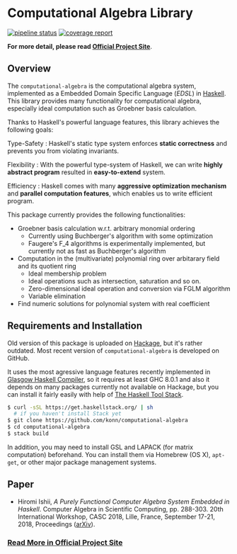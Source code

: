 Computational Algebra Library
==============================
[![pipeline status](https://gitlab.com/konn/computational-algebra/badges/master/pipeline.svg)](https://gitlab.com/konn/computational-algebra/commits/master) 
[![coverage report](https://gitlab.com/konn/computational-algebra/badges/master/coverage.svg)](https://gitlab.com/konn/computational-algebra/commits/master)


**For more detail, please read [Official Project Site](http://konn.github.io/computational-algebra/)**.

Overview
--------
The `computational-algebra` is the computational algebra system, implemented as a Embedded Domain Specific Language (*EDSL*) in [Haskell](https://www.haskell.org).
This library provides many functionality for computational algebra, especially ideal computation such as Groebner basis calculation.

Thanks to Haskell's powerful language features, this library achieves the following goals:

Type-Safety
:   Haskell's static type system enforces **static correctness** and prevents you from violating invariants. 

Flexibility
:   With the powerful type-system of Haskell,
    we can write **highly abstract program** resulted in **easy-to-extend** system.

Efficiency
:   Haskell comes with many **aggressive optimization mechanism** and **parallel computation features**,
    which enables us to write efficient program.

This package currently provides the following functionalities:

* Groebner basis calculation w.r.t. arbitrary monomial ordering
    * Currently using Buchberger's algorithm with some optimization
    * Faugere's F_4 algorithms is experimentally implemented,
	  but currently not as fast as Buchberger's algorithm 
* Computation in the (multivariate) polynomial ring over arbitarary field and its quotient ring
    * Ideal membership problem
    * Ideal operations such as intersection, saturation and so on.
    * Zero-dimensional ideal operation and conversion via FGLM algorithm
    * Variable elimination
* Find numeric solutions for polynomial system with real coefficient

Requirements and Installation
------------------------------
Old version of this package is uploaded on [Hackage](http://hackage.haskell.org/package/computational-algebra), but it's rather outdated.
Most recent version of `computational-algebra` is developed on GitHub.

It uses the most agressive language features recently implemented in [Glasgow Haskell Compiler](https://www.haskell.org/ghc/), so it requires at least GHC 8.0.1 and
also it depends on many packages currently not available on Hackage, but you can install it fairly easily with help of [The Haskell Tool Stack](https://docs.haskellstack.org/en/stable/README/).

```zsh
$ curl -sSL https://get.haskellstack.org/ | sh
  # if you haven't install Stack yet
$ git clone https://github.com/konn/computational-algebra
$ cd computational-algebra
$ stack build
```

In addition, you may need to install GSL and LAPACK (for matrix computation) beforehand.
You can install them via Homebrew (OS X), `apt-get`, or other major package management systems.

Paper
-----
* Hiromi Ishii, _A Purely Functional Computer Algebra System Embedded in Haskell_.
  Computer Algebra in Scientific Computing, pp. 288-303. 20th International Workshop, CASC 2018, Lille, France, September 17-21, 2018, Proceedings ([arXiv][arXiv]).

### [Read More in Official Project Site](http://konn.github.io/computational-algebra/)

[arXiv]: https://arxiv.org/abs/1807.01456